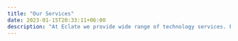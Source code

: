 ```yaml
---
title: "Our Services"
date: 2023-01-15T20:33:11+06:00
description: "At Eclate we provide wide range of technology services. From Business process automation, Resource augmentation, Technolgoy desing and delivery to In frastructure and cloud setup"
---
```

